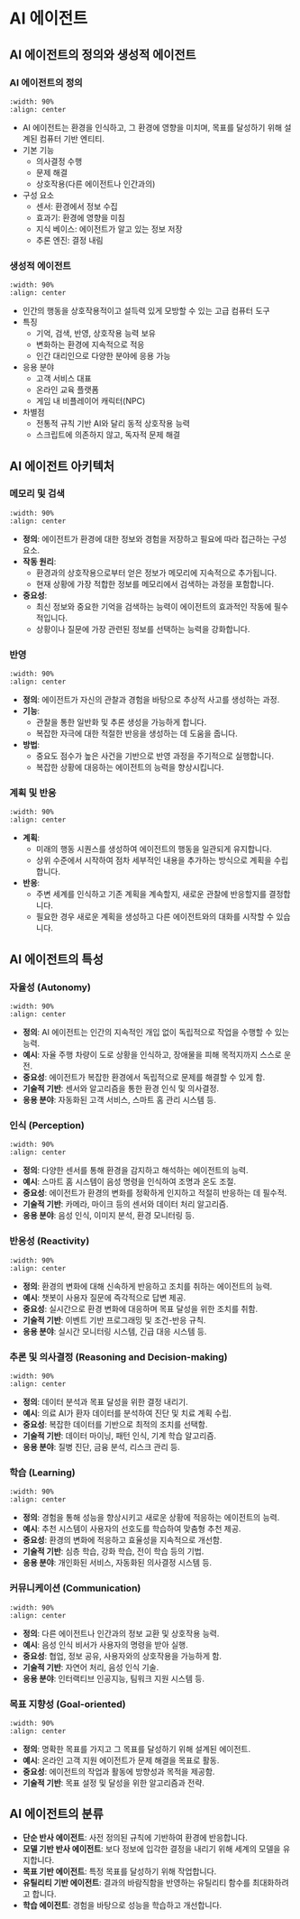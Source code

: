 # AI 에이전트

## AI 에이전트의 정의와 생성적 에이전트

### AI 에이전트의 정의

```{image} figs/image-3-1-1.jpeg
:width: 90%
:align: center
```

- AI 에이전트는 환경을 인식하고, 그 환경에 영향을 미치며, 목표를 달성하기 위해 설계된 컴퓨터 기반 엔티티.
- 기본 기능
  - 의사결정 수행
  - 문제 해결
  - 상호작용(다른 에이전트나 인간과의)
- 구성 요소
  - 센서: 환경에서 정보 수집
  - 효과기: 환경에 영향을 미침
  - 지식 베이스: 에이전트가 알고 있는 정보 저장
  - 추론 엔진: 결정 내림

### 생성적 에이전트

```{image} figs/image-3-1-2.jpeg
:width: 90%
:align: center
```

- 인간의 행동을 상호작용적이고 설득력 있게 모방할 수 있는 고급 컴퓨터 도구
- 특징
  - 기억, 검색, 반영, 상호작용 능력 보유
  - 변화하는 환경에 지속적으로 적응
  - 인간 대리인으로 다양한 분야에 응용 가능
- 응용 분야
  - 고객 서비스 대표
  - 온라인 교육 플랫폼
  - 게임 내 비플레이어 캐릭터(NPC)
- 차별점
  - 전통적 규칙 기반 AI와 달리 동적 상호작용 능력
  - 스크립트에 의존하지 않고, 독자적 문제 해결

## AI 에이전트 아키텍처

### 메모리 및 검색

```{image} figs/image-3-2-1.jpeg
:width: 90%
:align: center
```

- **정의**: 에이전트가 환경에 대한 정보와 경험을 저장하고 필요에 따라 접근하는 구성 요소.
- **작동 원리**:
  - 환경과의 상호작용으로부터 얻은 정보가 메모리에 지속적으로 추가됩니다.
  - 현재 상황에 가장 적합한 정보를 메모리에서 검색하는 과정을 포함합니다.
- **중요성**:
  - 최신 정보와 중요한 기억을 검색하는 능력이 에이전트의 효과적인 작동에 필수적입니다.
  - 상황이나 질문에 가장 관련된 정보를 선택하는 능력을 강화합니다.

### 반영

```{image} figs/image-3-2-2.jpeg
:width: 90%
:align: center
```

- **정의**: 에이전트가 자신의 관찰과 경험을 바탕으로 추상적 사고를 생성하는 과정.
- **기능**:
  - 관찰을 통한 일반화 및 추론 생성을 가능하게 합니다.
  - 복잡한 자극에 대한 적절한 반응을 생성하는 데 도움을 줍니다.
- **방법**:
  - 중요도 점수가 높은 사건을 기반으로 반영 과정을 주기적으로 실행합니다.
  - 복잡한 상황에 대응하는 에이전트의 능력을 향상시킵니다.

### 계획 및 반응

```{image} figs/image-3-2-3.jpeg
:width: 90%
:align: center
```

- **계획**:
  - 미래의 행동 시퀀스를 생성하여 에이전트의 행동을 일관되게 유지합니다.
  - 상위 수준에서 시작하여 점차 세부적인 내용을 추가하는 방식으로 계획을 수립합니다.
- **반응**:
  - 주변 세계를 인식하고 기존 계획을 계속할지, 새로운 관찰에 반응할지를 결정합니다.
  - 필요한 경우 새로운 계획을 생성하고 다른 에이전트와의 대화를 시작할 수 있습니다.

## AI 에이전트의 특성

### 자율성 (Autonomy)

```{image} figs/image-3-3-1.jpeg
:width: 90%
:align: center
```

- **정의**: AI 에이전트는 인간의 지속적인 개입 없이 독립적으로 작업을 수행할 수 있는 능력.
- **예시**: 자율 주행 차량이 도로 상황을 인식하고, 장애물을 피해 목적지까지 스스로 운전.
- **중요성**: 에이전트가 복잡한 환경에서 독립적으로 문제를 해결할 수 있게 함.
- **기술적 기반**: 센서와 알고리즘을 통한 환경 인식 및 의사결정.
- **응용 분야**: 자동화된 고객 서비스, 스마트 홈 관리 시스템 등.

### 인식 (Perception)

```{image} figs/image-3-3-2.jpeg
:width: 90%
:align: center
```

- **정의**: 다양한 센서를 통해 환경을 감지하고 해석하는 에이전트의 능력.
- **예시**: 스마트 홈 시스템이 음성 명령을 인식하여 조명과 온도 조절.
- **중요성**: 에이전트가 환경의 변화를 정확하게 인지하고 적절히 반응하는 데 필수적.
- **기술적 기반**: 카메라, 마이크 등의 센서와 데이터 처리 알고리즘.
- **응용 분야**: 음성 인식, 이미지 분석, 환경 모니터링 등.

### 반응성 (Reactivity)

```{image} figs/image-3-3-3.jpeg
:width: 90%
:align: center
```

- **정의**: 환경의 변화에 대해 신속하게 반응하고 조치를 취하는 에이전트의 능력.
- **예시**: 챗봇이 사용자 질문에 즉각적으로 답변 제공.
- **중요성**: 실시간으로 환경 변화에 대응하며 목표 달성을 위한 조치를 취함.
- **기술적 기반**: 이벤트 기반 프로그래밍 및 조건-반응 규칙.
- **응용 분야**: 실시간 모니터링 시스템, 긴급 대응 시스템 등.

### 추론 및 의사결정 (Reasoning and Decision-making)

```{image} figs/image-3-3-4.jpeg
:width: 90%
:align: center
```

- **정의**: 데이터 분석과 목표 달성을 위한 결정 내리기.
- **예시**: 의료 AI가 환자 데이터를 분석하여 진단 및 치료 계획 수립.
- **중요성**: 복잡한 데이터를 기반으로 최적의 조치를 선택함.
- **기술적 기반**: 데이터 마이닝, 패턴 인식, 기계 학습 알고리즘.
- **응용 분야**: 질병 진단, 금융 분석, 리스크 관리 등.

### 학습 (Learning)

```{image} figs/image-3-3-5.jpeg
:width: 90%
:align: center
```

- **정의**: 경험을 통해 성능을 향상시키고 새로운 상황에 적응하는 에이전트의 능력.
- **예시**: 추천 시스템이 사용자의 선호도를 학습하여 맞춤형 추천 제공.
- **중요성**: 환경의 변화에 적응하고 효율성을 지속적으로 개선함.
- **기술적 기반**: 심층 학습, 강화 학습, 전이 학습 등의 기법.
- **응용 분야**: 개인화된 서비스, 자동화된 의사결정 시스템 등.

### 커뮤니케이션 (Communication)

```{image} figs/image-3-3-6.jpeg
:width: 90%
:align: center
```

- **정의**: 다른 에이전트나 인간과의 정보 교환 및 상호작용 능력.
- **예시**: 음성 인식 비서가 사용자의 명령을 받아 실행.
- **중요성**: 협업, 정보 공유, 사용자와의 상호작용을 가능하게 함.
- **기술적 기반**: 자연어 처리, 음성 인식 기술.
- **응용 분야**: 인터랙티브 인공지능, 팀워크 지원 시스템 등.

### 목표 지향성 (Goal-oriented)

```{image} figs/image-3-3-7.jpeg
:width: 90%
:align: center
```

- **정의**: 명확한 목표를 가지고 그 목표를 달성하기 위해 설계된 에이전트.
- **예시**: 온라인 고객 지원 에이전트가 문제 해결을 목표로 활동.
- **중요성**: 에이전트의 작업과 활동에 방향성과 목적을 제공함.
- **기술적 기반**: 목표 설정 및 달성을 위한 알고리즘과 전략.

## AI 에이전트의 분류

- **단순 반사 에이전트**: 사전 정의된 규칙에 기반하여 환경에 반응합니다.
- **모델 기반 반사 에이전트**: 보다 정보에 입각한 결정을 내리기 위해 세계의 모델을 유지합니다.
- **목표 기반 에이전트**: 특정 목표를 달성하기 위해 작업합니다.
- **유틸리티 기반 에이전트**: 결과의 바람직함을 반영하는 유틸리티 함수를 최대화하려고 합니다.
- **학습 에이전트**: 경험을 바탕으로 성능을 학습하고 개선합니다.
